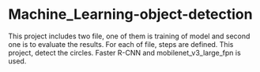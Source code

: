 # Machine_Learning-object-detection

This project includes two file, one of them is training of model and second one is to evaluate the results. For each of file, steps are defined. This project,
detect the circles. Faster R-CNN and mobilenet_v3_large_fpn is used. 
